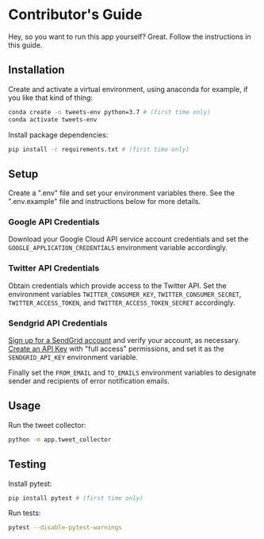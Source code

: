 # Contributor's Guide

Hey, so you want to run this app yourself? Great. Follow the instructions in this guide.

## Installation

Create and activate a virtual environment, using anaconda for example, if you like that kind of thing:

```sh
conda create -n tweets-env python=3.7 # (first time only)
conda activate tweets-env
```

Install package dependencies:

```sh
pip install -r requirements.txt # (first time only)
```

## Setup

Create a ".env" file and set your environment variables there. See the ".env.example" file and instructions below for more details.

### Google API Credentials

Download your Google Cloud API service account credentials and set the `GOOGLE_APPLICATION_CREDENTIALS` environment variable accordingly.

### Twitter API Credentials

Obtain credentials which provide access to the Twitter API. Set the environment variables `TWITTER_CONSUMER_KEY`, `TWITTER_CONSUMER_SECRET`, `TWITTER_ACCESS_TOKEN`, and `TWITTER_ACCESS_TOKEN_SECRET` accordingly.

### Sendgrid API Credentials

[Sign up for a SendGrid account](https://signup.sendgrid.com/) and verify your account, as necessary. [Create an API Key](https://app.sendgrid.com/settings/api_keys) with "full access" permissions, and set it as the  `SENDGRID_API_KEY` environment variable.

Finally set the `FROM_EMAIL` and `TO_EMAILS` environment variables to designate sender and recipients of error notification emails.

## Usage

Run the tweet collector:

```sh
python -m app.tweet_collector
```

## Testing

Install pytest:

```sh
pip install pytest # (first time only)
```

Run tests:

```sh
pytest --disable-pytest-warnings
```
